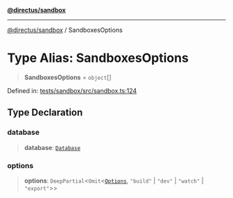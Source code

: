 [**@directus/sandbox**](../README.md)

***

[@directus/sandbox](../globals.md) / SandboxesOptions

# Type Alias: SandboxesOptions

> **SandboxesOptions** = `object`[]

Defined in: [tests/sandbox/src/sandbox.ts:124](https://github.com/directus/directus/blob/be7bd2f6c7ad4fe1677be3eefcabacd0f25edd47/tests/sandbox/src/sandbox.ts#L124)

## Type Declaration

### database

> **database**: [`Database`](Database.md)

### options

> **options**: `DeepPartial`\<`Omit`\<[`Options`](Options.md), `"build"` \| `"dev"` \| `"watch"` \| `"export"`\>\>
